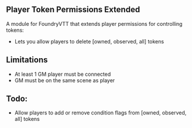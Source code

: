 ## Player Token Permissions Extended
A module for FoundryVTT that extends player permissions for controlling tokens:
- Lets you allow players to delete [owned, observed, all] tokens

## Limitations
- At least 1 GM player must be connected
- GM must be on the same scene as player

## Todo:
- Allow players to add or remove condition flags from [owned, observed, all] tokens
